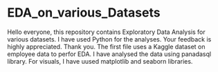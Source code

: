 # EDA_on_various_Datasets
Hello everyone, this repository contains Exploratory Data Analysis for various datasets. I have used Python for the analyses. Your feedback is highly appreciated. Thank you.
The first file uses a Kaggle dataset on employee data to perfor EDA. I have analysed the data using panadasql library. For visuals, I have uused matplotlib and seaborn libraries. 
